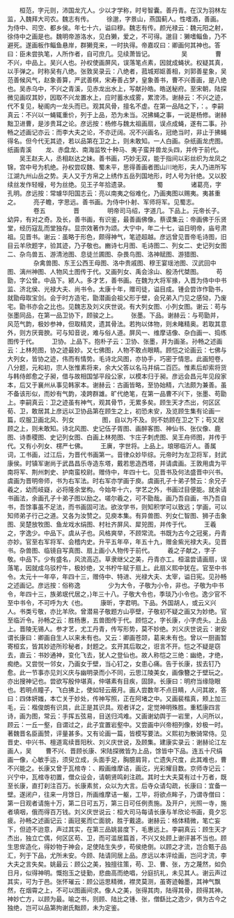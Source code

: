 <!-- { "loadSidebar": true } -->
　　桓范，字元则，沛国龙亢人。少以才学称，时号智囊。善丹青。在汉为羽林左监，入魏拜大司农。魏志有传。
　　徐邈，字景山，燕国蓟人。性嗜酒，善画。为侍中、司空、都乡侯。年七十六，谥曰穆。魏志有传。颜光禄云：魏元阳之射，徐侍中之画是也。魏明帝游洛水，见白獭，爱之，不可得。邈目：獭嗜鲻鱼，乃不避死。遂画板作鲻鱼悬岸，群獭竞来，一时执得。帝嘉叹曰：卿画何其神也。答曰：臣未尝执笔，人所作者，自可庶几。见续萧皆记。
　　
　　吴
　　
　　曹不兴，中品上。吴兴人也。孙权使画屏风，误落笔点素，因就成蝇状。权疑其真，以手弹之。时称吴有八绝。张敦吴录云：八绝者，菰城郑妪善相，刘郭善星象，吴范善候风气，赵象善算，严武善棋，宋寿善占梦，皇象善书，曹不兴善画，是八绝也。吴赤乌中，不兴之青溪，见赤龙出水上，写献孙皓。皓送秘府。至宋朝，陆探微见画叹其妙，因取不兴龙置水上，应时蓄水成雾，累滂沛。谢赫云：不兴之迹，代不复见，秘阁内一龙头而已。观其风骨，擅名不虚。在第一品陆之下，：。李嗣真云：不兴以一蝇辄重价，列于上品，恐为未当。况拂蝇之事，一说是杨修。谢赫黜卫进曹，是涉贵耳之论。彦远按：杨修与魏太祖画扇，误点成蝇，遂有二事。孙畅之述画记亦云：而李大夫之论，不亦迂阔。况不兴画名，冠绝当时，非止于拂蝇得名。但今代无其迹，若以品第在卫之上，则未敢知。一人白画。杂纸画龙虎图。纸画青溪
　　龙、赤盘龙、南海监牧十种马、夷子蛮并兽龙头四，并传于前代。
　　吴王赵夫人，丞相赵达之妹。善书画，巧妙无双，能于指间以彩丝织为龙凤之锦，宫中号为机绝。孙权尝叹魏、蜀未平，思得善画者图山川地形，夫人乃进所写江湖九州山岳之势。夫人又于方帛之上绣作五岳列国地形，时人号为针绝。又以胶续丝发作轻幔，号为丝绝。见王子年拾遗录。
　　
　　蜀
　　
　　诸葛亮，字孔明。彦远按：常璩华阳国志云：亮以南夷之俗难化，乃画夷图以赐夷。夷甚重之。
　　亮子瞻，字思远。善书画。为侍中仆射、军师将军。见蜀志。
　　
　　卷五
　　
　　晋
　　
　　明帝司马绍，字道几。下品上。元帝长子。幼异，有对之奇。及长，善书画，有识鉴，最善画佛像。蔡谟集云：帝画佛于乐贤堂，经历寇乱而堂独存。显宗效著作为颂。大宁中，年二十七，谥日明帝，庙号肃祖。见晋书。谢云：虽略于形色，颇得神气，笔迹超越。彦远曾见晋帝毛诗图，旧目云羊欣题字，验其迹，乃子敬也。豳诗七月图、毛诗图二、列女二、史记列女图二、杂鸟兽五、游清池图、息徒兰圃图、杂畏鸟图、洛神赋图、游猎图、
　　
　　杂禽兽图、东王公西王母图、洛中贵戚图、穆王宴瑶池图、汉武回中图、漓州神图、人物风土图传于代。又画列女、禹会涂山、殷汤代桀图。
　　苟勖，字公曾。中品下。颍人。多才艺，善书画。在魏为大将军掾，入晋为侍中中书监、济北侯、光禄大夫、尚书令。太康十年，赠司徒，谥目成。锺会尝诈作勖书，就勖母取宝剑。会于时方造宅，勖潜画会祖父形于壁，会兄弟入门见之感恸，乃废宅。勖书亦会之比也。见魏志及刘义庆世说。有大列女图、小列女图。谢云：苟与张墨同品，在第一品卫协下，顾骏之上。
　　张墨。下品。谢赫云：与苟勖并，风范气韵，极妙参神，但取精灵，遗其骨法。若拘以体物，则未睹精奥。若取其意外，则方厌膏腴。可与知音说，难与俗人道。屏风一、维摩诘像、杂白画一、捣练图传于代。
　　卫协。上品下。抱朴子云：卫协、张墨，并为画圣。孙畅之述画云：上林苑图，协之迹最妙。又七佛图，人物不敢点眼睛。顾恺之论画云：七佛与大列女，皆协之迹，伟而有情势。毛诗北风图，亦协手，巧密于情思。此画短卷，八分题，元和初，宗人张惟素将来，余大父答以名马并绢二百匹。惟素后却索将货与韩侍郎愈之子昶，借与故相国邹平段公家，以模本归于昶。彦远会昌元年见段家本，后又于襄州从事见韩家本。谢赫云：古画皆略，至协始精，六法颇为兼善。虽不备该形似，而妙有气韵，凌跨群雄。旷代绝笔，在第一品曹不兴下，张墨、苟勖上。李嗣真云：卫之迹虽有神气，观其骨节，无累多矣。顾生天才杰出，何区区荀、卫，敢居其上彦远以卫协品第在顾生之上，初恐未安，及览顾生集有论画一篇，叹服卫画北风、列女
　　
　　图，自以为不及。则不妨顾在卫之下；苟又居顾之上，则未敢知。诗北风图、史记伍子胥图、画醉客图、神仙书、张仪像、鹿图、诗黍稷图、史记列女图、白画上林苑图、卞庄子刺虎图、吴王舟师图，并传于代。又有小列女、楞严七佛。
　　王廙，字世将。上品上。琅琊临沂人。善属词，工书画，过江后，为晋代书画第一。音律众妙毕综。元帝时为左卫将军，封武康侯。时镇军谢尚于武昌昌乐寺造东塔，戴若思造西塔，并请虞画。王敦用虞为平南将军、荆州刺史、护南蛮校尉。赠侍中，年四十七。见晋书及何法盛晋中兴书。虞画为晋明帝师，书为右军法。时右军亦学画于庾。虞画孔子十弟子赞云：余兄子羲之，幼而岐嶷，必将隆余堂构。今始年十六，学艺之外，书画过目便能。就余请书画法，余画孔子十弟子图以励之。嗟尔羲之，可不勖哉。画乃吾自画，书乃吾自书，吾馀事虽不足法，而书画固可法。欲汝学书，则知积学可以致远；学画，可以知师弟子行己之道。又各为汝赞之。见庾本集。有异兽图、列女仁智图、狮子击象图、吴楚放牧图、鱼龙戏水绢图、村社齐屏风、犀兕图，并传于代。
　　王羲之，字逸少。中品下。虞从子也。风格爽举，不顾常流。书既为古今之冠冕，丹青亦妙。官至右军将军、会稽内史。升平五年卒，年五十九，赠金紫光禄大夫。见晋书。杂兽图、临镜自写真图、扇上画小人物传于前代。
　　羲之子献之，字子敬。中品下。少有盛名，风流高迈。草隶继父之美，丹青亦工。桓温尝请画扇，误落笔，因就成乌驳柠牛，极妙绝，又书柠牛赋于扇上。此扇义熙中犹在。官至中书令。太元十一年卒，年四十三，赠侍中、特进、光禄大夫、太宰，谥日宪。见孙畅之述画记。彦远按：俗称逸
　　
　　少为大令，子敬为小令，非也。子敬为中书令，年四十三，族弟珉代居之，}年三十八。子敬大令也，季琰乃小令也。逸少官不至中书令，不可呼为大《也。
　　康昕，字君明。下品。外国胡人，或云义兴人。书类亏敬，亦比羊欣。曾潜易子敬题方山亭壁，子敬初不疑之画又为妙绝。官至临沂令。孙畅之云：胜杨惠，五兽图传于代。顾恺之，字长康，小字虎头。上品上。晋陵无锡人。参才艺，尤工丹青，传写形势，莫不妙绝。刘义庆世说云：谢安谓长康曰：卿画自生人以来未有也。又云：卿画苍颉，葛来未有也。曾以一厨画暂寄桓玄，皆其妙迹所珍秘者，封题之。玄开其后取之，诳言不开。恺之不疑是窃去，直云：书妙通神，变化飞去，犹人之登仙也。故人称恺之三绝：幽绝，才绝，痴绝。又尝悦一邻女，乃画女于壁，当心钉之，女患心痛。告于长康，拔去钉乃愈。此一节事亦见刘义庆与幽明录而小不同，云思江陵美女，画像簪之于壁玩之。亦出搜神记也。尝欲写殷仲堪真，仲堪素有目疾，固辞。长康曰：明府当缘隐眼也。若明点瞳子，飞白拂上，使如轻云蔽月。画人尝数年不点目睛，人问其故，答曰：四体妍媸，本亡关于妙处，传神写照，正在阿堵之中。又画裴楷真，颊上加三毛，云：楷俊朗有识具，此正是其识具。观者详之，定觉神明殊胜。重嵇康四言诗，画为图，常云：手挥五弦易，目送归鸿难。又画谢幼舆于一岩里，人问所以，顾云：一丘一壑，自谓过之，此子宜置岩壑中。又尝画中兴帝相列像，妙极一时。著魏晋名臣画赞，评量甚多。又有论画一篇，皆模写要法。义熙初为散骑常侍。见晋史、中兴书、檀道鸾续晋阳秋、刘义庆世说，及顾集。建康实录云：谢赫论江左画人，吴
　　曹不兴、晋顾长康、宋陆探微皆为上品，馀皆中下品。连五十尺绢画一像，心敏手运，须臾立成，头面手足，胸臆肩背，亡遗失尺度，此其难也，曹不兴能之。长康又曾于瓦棺寺：、殿画维摩诘，画讫，光彩耀目数。京师寺记云：兴宁中，瓦棺寺初置，僧众设会，请朝贤鸣刹注疏。其时士大夫莫有过十万者，既至长康，直打刹注百万。长康素贫，众以为大言。后寺众请勾疏，长康曰：宜备一壁。遂闭户，往来一月馀日，所画维摩诘一躯，工毕，将欲点眸子，乃谓寺僧曰：第一日观者请施十万，第二日可五万，第三日可任例责施。及开户，光照一寺，施者填咽，俄而得百万钱。刘义庆世说云：桓大司马每请长康与羊欣论书画，竟夕忘疲。孙畅之述画记云：画冠冕而亡面貌，胜于戴逵。谢赫云：格体精微，笔亡妄下，但迹不迨意，声过其实，在第三品姚昙度下，毛惠远上。李嗣真云：顾生天才杰出，独立亡偶，何区区苟、卫，而可滥居篇首，不兴又处顾上谢评甚不当也。顾生思侔造化，得妙物于神会，足使陆生失步，苟侯绝倒。以顾之才流，岂合甄于品汇，列于下品，尤所未安。今顾、陆请同居上品。彦远以本评绘画，岂问才流，李大夫之言失矣。姚最云：顾公之美，独擅往策，苟、卫、曹、张，方之蔑然，如负日月，似得神明。慨抱玉之徒勤，悲曲高而绝唱，分庭抗礼，未见其人。谢云声过其实，可为于邑。张怀璀云：顾公运思精微，襟灵莫测，虽寄迹翰墨，其神气飘然，在烟霄之上，不可以图画间求。像人之美，张得其肉，陆得其骨，顾得其神。神妙亡方，以顾为最。喻之书，则顾、陆比之锺、张，僧繇比之逸少，俱为古今之独绝，岂可以品第拘谢氏黜顾，未为定鉴。
　　
